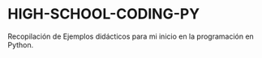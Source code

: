 # HIGH-SCHOOL-CODING-PY
Recopilación de Ejemplos didácticos para mi inicio en la programación en Python.
